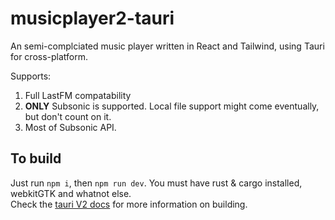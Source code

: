 # musicplayer2-tauri

An semi-complciated music player written in React and Tailwind, using Tauri for cross-platform.

Supports:
1. Full LastFM compatability
2. **ONLY** Subsonic is supported. Local file support might come eventually, but don't count on it.
3. Most of Subsonic API.


## To build
Just run `npm i`, then `npm run dev`. You must have rust & cargo installed, webkitGTK and whatnot else.  
Check the [tauri V2 docs](https://next--tauri.netlify.app/next/guides/building/) for more information on building.